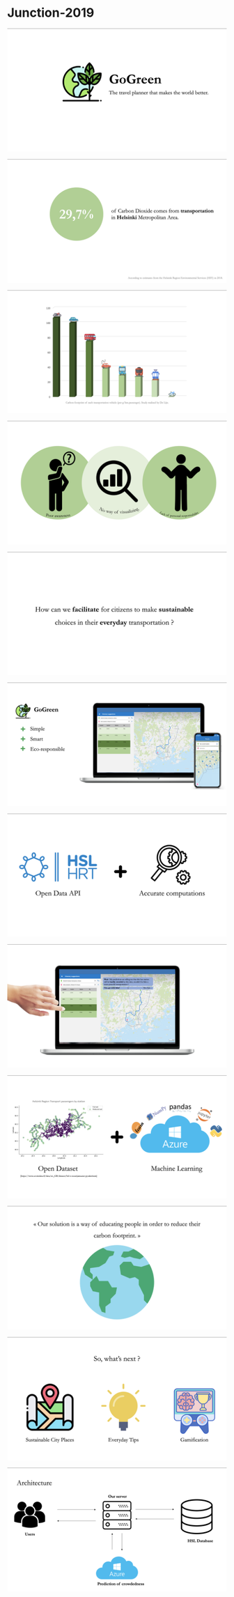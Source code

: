 # Junction-2019

![](slides/1.png)

![](slides/2.png)

![](slides/3.png)

![](slides/4.png)

![](slides/5.png)

![](slides/6.png)

![](slides/7.png)

![](slides/8.png)

![](slides/9.png)

![](slides/10.png)

![](slides/11.png)

![](slides/arch.png)
